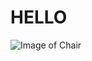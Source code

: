 # HELLO

![Image of Chair](https://png.pngtree.com/png-vector/20231019/ourmid/pngtree-office-chair-png-png-image_10264418.png)
